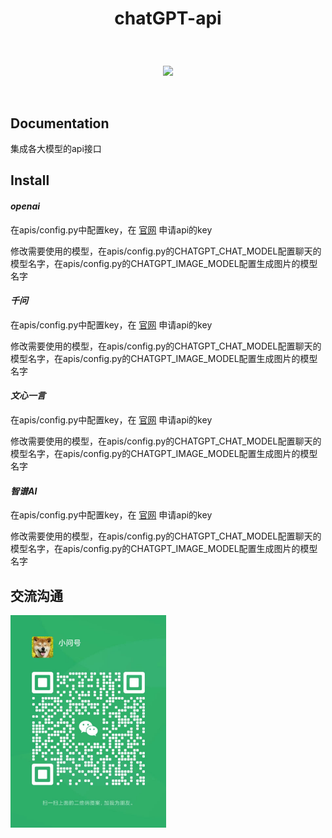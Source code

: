 # <p align="center">chatGPT-api</p>

<br>
<p align="center">
    <a href="#"><img src="https://img.shields.io/badge/python-3.7-green.svg"></a>
</p>
<br />

## Documentation

<p> 集成各大模型的api接口 </p>


## Install
#### *openai*

在apis/config.py中配置key，在 [官网](https://platform.openai.com/account/api-keys) 申请api的key

修改需要使用的模型，在apis/config.py的CHATGPT_CHAT_MODEL配置聊天的模型名字，在apis/config.py的CHATGPT_IMAGE_MODEL配置生成图片的模型名字

#### *千问*

在apis/config.py中配置key，在 [官网](https://help.aliyun.com/zh/dashscope/developer-reference/tongyi-qianwen-vl-api) 申请api的key

修改需要使用的模型，在apis/config.py的CHATGPT_CHAT_MODEL配置聊天的模型名字，在apis/config.py的CHATGPT_IMAGE_MODEL配置生成图片的模型名字

#### *文心一言*

在apis/config.py中配置key，在 [官网](https://yiyan.baidu.com/welcome) 申请api的key

修改需要使用的模型，在apis/config.py的CHATGPT_CHAT_MODEL配置聊天的模型名字，在apis/config.py的CHATGPT_IMAGE_MODEL配置生成图片的模型名字

#### *智谱AI*

在apis/config.py中配置key，在 [官网](https://maas.aminer.cn/) 申请api的key

修改需要使用的模型，在apis/config.py的CHATGPT_CHAT_MODEL配置聊天的模型名字，在apis/config.py的CHATGPT_IMAGE_MODEL配置生成图片的模型名字


## 交流沟通
<img src="./images/wx.jpg" width="249"/>
